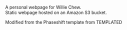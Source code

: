 A personal webpage for Willie Chew.  
Static webpage hosted on an Amazon S3 bucket.  

Modified from the Phaseshift template from TEMPLATED

